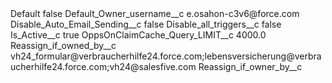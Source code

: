 <?xml version="1.0" encoding="UTF-8"?>
<CustomMetadata xmlns="http://soap.sforce.com/2006/04/metadata" xmlns:xsi="http://www.w3.org/2001/XMLSchema-instance" xmlns:xsd="http://www.w3.org/2001/XMLSchema">
    <label>Default</label>
    <protected>false</protected>
    <values>
        <field>Default_Owner_username__c</field>
        <value xsi:type="xsd:string">e.osahon-c3v6@force.com</value>
    </values>
    <values>
        <field>Disable_Auto_Email_Sending__c</field>
        <value xsi:type="xsd:boolean">false</value>
    </values>
    <values>
        <field>Disable_all_triggers__c</field>
        <value xsi:type="xsd:boolean">false</value>
    </values>
    <values>
        <field>Is_Active__c</field>
        <value xsi:type="xsd:boolean">true</value>
    </values>
    <values>
        <field>OppsOnClaimCache_Query_LIMIT__c</field>
        <value xsi:type="xsd:double">4000.0</value>
    </values>
    <values>
        <field>Reassign_if_owned_by__c</field>
        <value xsi:type="xsd:string">vh24_formular@verbraucherhilfe24.force.com;lebensversicherung@verbraucherhilfe24.force.com;vh24@salesfive.com</value>
    </values>
    <values>
        <field>Reassign_if_owner_by__c</field>
        <value xsi:nil="true"/>
    </values>
</CustomMetadata>
